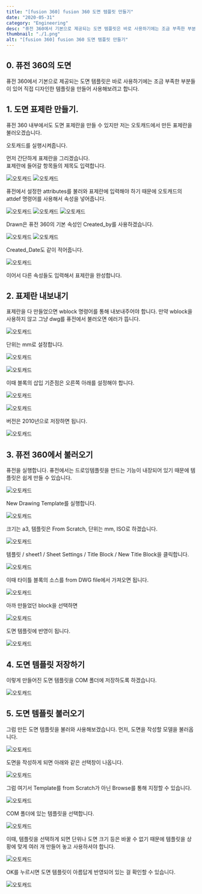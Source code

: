 ```yaml
---
title: "[fusion 360] fusion 360 도면 템플릿 만들기"
date: "2020-05-31"
category: "Engineering"
desc: "퓨전 360에서 기본으로 제공되는 도면 템플릿은 바로 사용하기에는 조금 부족한 부분들이 있어 직접 디자인한 템플릿을 만들어 사용해보려고 합니다."
thumbnail: "./1.png"
alt: "[fusion 360] fusion 360 도면 템플릿 만들기"
---
```


## 0. 퓨전 360의 도면

퓨전 360에서 기본으로 제공되는 도면 템플릿은 바로 사용하기에는 조금 부족한 부분들이 있어 직접 디자인한 템플릿을 만들어 사용해보려고 합니다.

## 1. 도면 표제란 만들기.

퓨전 360 내부에서도 도면 표제란을 만들 수 있지만 저는 오토캐드에서 만든 표제란을 불러오겠습니다.

오토캐드를 실행시켜줍니다.

먼저 간단하게 표제란을 그리겠습니다.  
표제란에 들어갈 항목들의 제목도 입력합니다.

![오토캐드](./1.png)
![오토캐드](./2.png)

퓨전에서 설정한 attributes를 불러와 표제란에 입력해야 하기 때문에 오토캐드의 attdef 명령어를 사용해서 속성을 넣어줍니다.

![오토캐드](./3.png)
![오토캐드](./4.png)
![오토캐드](./5.png)

Drawn은 퓨전 360의 기본 속성인 Created_by를 사용하겠습니다.

![오토캐드](./6.png)
![오토캐드](./7.png)

Created_Date도 같이 적어줍니다.

![오토캐드](./8.png)

이어서 다른 속성들도 입력해서 표제란을 완성합니다.

## 2. 표제란 내보내기

표제란을 다 만들었으면 wblock 명령어를 통해 내보내주어야 합니다. 만약 wblock을 사용하지 않고 그냥 dwg를 퓨전에서 불러오면 에러가 뜹니다.

![오토캐드](./9.png)

단위는 mm로 설정합니다.

![오토캐드](./10.png)

![오토캐드](./11.png)

이때 블록의 삽입 기준점은 오른쪽 아래를 설정해야 합니다.

![오토캐드](./12.png)

![오토캐드](./13.png)

버전은 2010년으로 저장하면 됩니다.

![오토캐드](./14.png)

## 3. 퓨전 360에서 불러오기

퓨전을 실행합니다. 퓨전에서는 드로잉템플릿을 만드는 기능이 내장되어 있기 때문에 템플릿은 쉽게 만들 수 있습니다.

![오토캐드](./15.png)

New Drawing Template를 실행합니다.

![오토캐드](./16.png)

크기는 a3, 템플릿은 From Scratch, 단위는 mm, ISO로 하겠습니다.

![오토캐드](./17.png)

템플릿 / sheet1 / Sheet Settings / Title Block / New Title Block을 클릭합니다.

![오토캐드](./18.png)

이때 타이틀 블록의 소스를 from DWG file에서 가져오면 됩니다.

![오토캐드](./19.png)

아까 만들었던 block을 선택하면

![오토캐드](./20.png)

도면 템플릿에 반영이 됩니다.

![오토캐드](./21.png)

## 4. 도면 템플릿 저장하기

이렇게 만들어진 도면 템플릿을 COM 폴더에 저장하도록 하겠습니다.

![오토캐드](./22.png)

## 5. 도면 템플릿 불러오기

그럼 만든 도면 템플릿을 불러와 사용해보겠습니다. 먼저, 도면을 작성할 모델을 불러옵니다.

![오토캐드](./23.png)

도면을 작성하게 되면 아래와 같은 선택창이 나옵니다.

![오토캐드](./24.png)

그럼 여기서 Template를 from Scratch가 아닌 Browse를 통해 지정할 수 있습니다.

![오토캐드](./25.png)

COM 폴더에 있는 템플릿을 선택합니다.

![오토캐드](./26.png)

이때, 템플릿을 선택하게 되면 단위나 도면 크기 등은 바꿀 수 없기 때문에 템플릿을 상황에 맞게 여러 개 만들어 놓고 사용하셔야 합니다.

![오토캐드](./27.png)

OK를 누르시면 도면 템플릿이 아름답게 반영되어 있는 걸 확인할 수 있습니다.

![오토캐드](./28.png)
